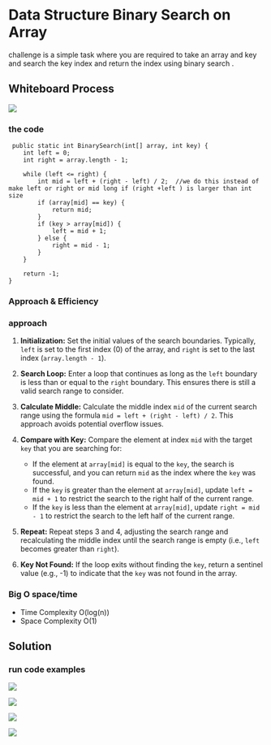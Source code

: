 # Data Structure Binary Search on Array
<!-- Description of the  -->
challenge is a simple task where you are required to take an array and key and search the key index and return the index using binary search . 
## Whiteboard Process
<!-- Embedded whiteboard image -->
![](../array-binary-search/assists/null%20(1).png)

### the code
```
 public static int BinarySearch(int[] array, int key) {
    int left = 0;
    int right = array.length - 1;  

    while (left <= right) {
        int mid = left + (right - left) / 2;  //we do this instead of make left or right or mid long if (right +left ) is larger than int size 
        if (array[mid] == key) {
            return mid;
        }
        if (key > array[mid]) {
            left = mid + 1;
        } else {
            right = mid - 1;
        }
    }

    return -1;
}

```



### Approach & Efficiency
<!-- What approach did you take? Why? What is the Big O space/time for this approach? -->
### approach
1. **Initialization:** Set the initial values of the search boundaries. Typically, `left` is set to the first index (0) of the array, and `right` is set to the last index (`array.length - 1`).

2. **Search Loop:** Enter a loop that continues as long as the `left` boundary is less than or equal to the `right` boundary. This ensures there is still a valid search range to consider.

3. **Calculate Middle:** Calculate the middle index `mid` of the current search range using the formula `mid = left + (right - left) / 2`. This approach avoids potential overflow issues.

4. **Compare with Key:** Compare the element at index `mid` with the target `key` that you are searching for:
   - If the element at `array[mid]` is equal to the `key`, the search is successful, and you can return `mid` as the index where the `key` was found.
   - If the `key` is greater than the element at `array[mid]`, update `left = mid + 1` to restrict the search to the right half of the current range.
   - If the `key` is less than the element at `array[mid]`, update `right = mid - 1` to restrict the search to the left half of the current range.

5. **Repeat:** Repeat steps 3 and 4, adjusting the search range and recalculating the middle index until the search range is empty (i.e., `left` becomes greater than `right`).

6. **Key Not Found:** If the loop exits without finding the `key`, return a sentinel value (e.g., -1) to indicate that the `key` was not found in the array.





### Big O space/time
 * Time Complexity O(log(n))
*  Space Complexity O(1)
## Solution
<!-- Show how to run your code, and examples of it in action -->

### run code examples 
![](../array-binary-search/assists/test1.png)

![](../array-binary-search/assists/test2.png)

![](../array-binary-search/assists/test3.png)

![](../array-binary-search/assists/test4.png)